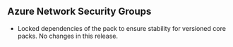 ## Azure Network Security Groups

- Locked dependencies of the pack to ensure stability for versioned core packs. No changes in this release.